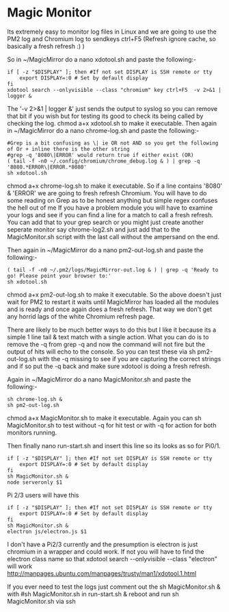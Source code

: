 # Magic Monitor
Its extremely easy to monitor log files in Linux and we are going to use the PM2 log and Chromium log to sendkeys ctrl+F5 (Refresh ignore cache, so basically a fresh refresh :) )

So in ~/MagicMirror do a nano xdotool.sh and paste the following:-
```
if [ -z "$DISPLAY" ]; then #If not set DISPLAY is SSH remote or tty
	export DISPLAY=:0 # Set by default display
fi
xdotool search --onlyvisible --class "chromium" key ctrl+F5  -v 2>&1 | logger &
```
The '-v 2>&1 | logger &' just sends the output to syslog so you can remove that bit if you wish but for testing its good to check its being called by checking the log.
chmod a+x xdotool.sh to make it executable.
Then again in ~/MagicMirror do a nano chrome-log.sh and paste the following:-
```
#Grep is a bit confusing as \| ie OR not AND so you get the following of Or + inline there is the other string
#grep -q '8080\|ERROR' would return true if either exist (OR)
( tail -f -n0 ~/.config/chromium/chrome_debug.log & ) | grep -q '8080.*ERROR\|ERROR.*8080'
sh xdotool.sh
```
chmod a+x chrome-log.sh to make it executable.
So if a line contains '8080' & 'ERROR' we are going to fresh refresh Chromium.
You will have to do some reading on Grep as to be honest anything but simple regex confuses the hell out of me
If you have a problem module you will have to examine your logs and see if you can find a line for a match to call a fresh refresh.
You can add that to your grep search or you might just create another seperate monitor say chrome-log2.sh and just add that to the MagicMonitor.sh script with the last call without the ampersand on the end.
 
Then again in ~/MagicMirror do a nano pm2-out-log.sh and paste the following:-
```
( tail -f -n0 ~/.pm2/logs/MagicMirror-out.log & ) | grep -q 'Ready to go! Please point your browser to:'
sh xdotool.sh
```
chmod a+x pm2-out-log.sh to make it executable.
So the above doesn't just wait for PM2 to restart it waits until MagicMirror has loaded all the modules and is ready and once again does a fresh refresh.
That way we don't get any horrid lags of the white Chromium refresh page.

There are likely to be much better ways to do this but I like it because its a simple 1 line tail & text match with a single action.
What you can do is to remove the -q from grep -q and now the command will not fire but the output of hits will echo to the console.
So you can test these via sh pm2-out-log.sh with the -q missing to see if you are capturing the correct strings and if so put the -q back and make sure xdotool is doing a fresh refresh.

Again in ~/MagicMirror do a nano MagicMonitor.sh and paste the following:-
```
sh chrome-log.sh &
sh pm2-out-log.sh
```
chmod a+x MagicMonitor.sh to make it executable.
Again you can sh MagicMonitor.sh to test without -q for hit test or with -q for action for both monitors running.

Then finally nano run-start.sh and insert this line so its looks as so for Pi0/1.
```
if [ -z "$DISPLAY" ]; then #If not set DISPLAY is SSH remote or tty
	export DISPLAY=:0 # Set by default display
fi
sh MagicMonitor.sh &
node serveronly $1
```
Pi 2/3 users will have this
```
if [ -z "$DISPLAY" ]; then #If not set DISPLAY is SSH remote or tty
	export DISPLAY=:0 # Set by default display
fi
sh MagicMonitor.sh &
electron js/electron.js $1
```
I don't have a Pi2/3 currently and the presumption is electron is just chromium in a wrapper and could work.
If not you will have to find the electron class name so that xdotool search --onlyvisible --class "electron" will work
http://manpages.ubuntu.com/manpages/trusty/man1/xdotool.1.html

If you ever need to test the logs just comment out the sh MagicMonitor.sh & with #sh MagicMonitor.sh in run-start.sh & reboot and run sh MagicMonitor.sh via ssh
